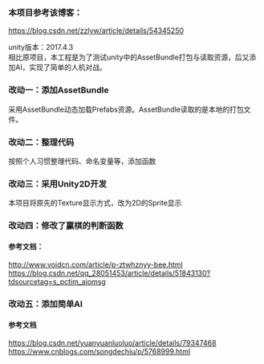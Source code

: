 ### 本项目参考该博客：
https://blog.csdn.net/zzlyw/article/details/54345250

unity版本：2017.4.3      
相比原项目，本工程是为了测试unity中的AssetBundle打包与读取资源，后又添加AI，实现了简单的人机对战。
### 改动一：添加AssetBundle
采用AssetBundle动态加载Prefabs资源。AssetBundle读取的是本地的打包文件。
### 改动二：整理代码
按照个人习惯整理代码、命名变量等，添加函数
### 改动三：采用Unity2D开发
本项目将原先的Texture显示方式，改为2D的Sprite显示
### 改动四：修改了赢棋的判断函数
#### 参考文档：
http://www.voidcn.com/article/p-ztwhznyy-bee.html   
https://blog.csdn.net/qq_28051453/article/details/51843130?tdsourcetag=s_pctim_aiomsg
### 改动五：添加简单AI
#### 参考文档
https://blog.csdn.net/yuanyuanluoluo/article/details/79347468
https://www.cnblogs.com/songdechiu/p/5768999.html
